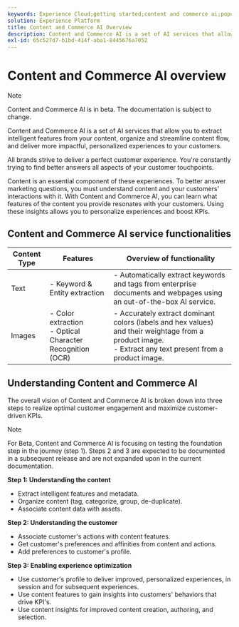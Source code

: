 ```yaml
---
keywords: Experience Cloud;getting started;content and commerce ai;popular topics;Intelligent Services;ccai
solution: Experience Platform
title: Content and Commerce AI Overview
description: Content and Commerce AI is a set of AI services that allows you to extract intelligent features from your content, organize, streamline content flow, and deliver more impactful, personalized experiences to your customers.
exl-id: 65c527d7-b1bd-414f-aba1-8445676a7052
---
```

# Content and Commerce AI overview

>[!NOTE]
>
>Content and Commerce AI is in beta. The documentation is subject to change.

Content and Commerce AI is a set of AI services that allow you to extract intelligent features from your content, organize and streamline content flow, and deliver more impactful, personalized experiences to your customers.

All brands strive to deliver a perfect customer experience. You're constantly trying to find better answers all aspects of your customer touchpoints.

Content is an essential component of these experiences. To better answer marketing questions, you must understand content and your customers' interactions with it. With Content and Commerce AI, you can learn what features of the content you provide resonates with your customers. Using these insights allows you to personalize experiences and boost KPIs.

## Content and Commerce AI service functionalities

| Content Type | Features | Overview of functionality |
| --- | --- | --- |
| Text | - Keyword & Entity extraction <br> | - Automatically extract keywords and tags from enterprise documents and webpages using an out-of-the-box AI service. <br> | 
Images | - Color extraction <br> - Optical Character Recognition (OCR)|  - Accurately extract dominant colors (labels and hex values) and their weightage from a product image. <br> - Extract any text present from a product image.  |

## Understanding Content and Commerce AI 

The overall vision of Content and Commerce AI is broken down into three steps to realize optimal customer engagement and maximize customer-driven KPIs. 

>[!NOTE]
>
>For Beta, Content and Commerce AI is focusing on testing the foundation step in the journey (step 1). Steps 2 and 3 are expected to be documented in a subsequent release and are not expanded upon in the current documentation.

**Step 1: Understanding the content**
- Extract intelligent features and metadata.
- Organize content (tag, categorize, group, de-duplicate).
- Associate content data with assets.

**Step 2: Understanding the customer**
- Associate customer's actions with content features.
- Get customer's preferences and affinities from content and actions.
- Add preferences to customer's profile.

**Step 3: Enabling experience optimization**
- Use customer's profile to deliver improved, personalized experiences, in session and for subsequent experiences.
- Use content features to gain insights into customers' behaviors that drive KPI's.
- Use content insights for improved content creation, authoring, and selection.
